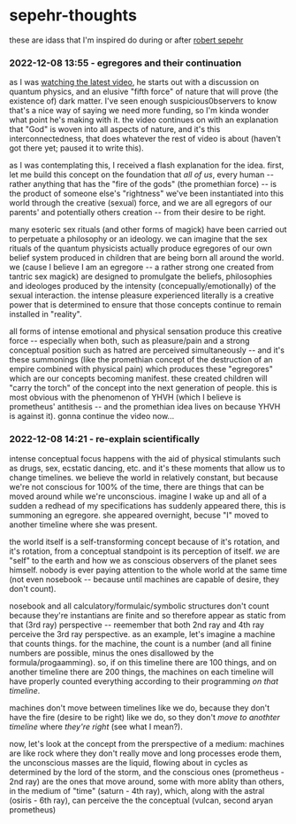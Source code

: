 # sepehr-thoughts

these are idass that I'm inspired do during or after [robert sepehr](https://www.youtube.com/@818encino)

### 2022-12-08 13:55 - egregores and their continuation

as I was [watching the latest video](https://youtu.be/zY8DMV2SY98), he starts out with a discussion on quantum physics, and an elusive "fifth force" of nature that will prove (the existence of) dark matter. I've seen enough suspicious0bservers to know that's a nice way of saying we need more funding, so I'm kinda wonder what point he's making with it. the video continues on with an explanation that "God" is woven into all aspects of nature, and it's this interconnectedness, that does whatever the rest of video is about (haven't got there yet; paused it to write this).

as I was contemplating this, I received a flash explanation for the idea. first, let me build this concept on the foundation that *all of us*, every human -- rather anything that has the "fire of the gods" (the promethian force) -- is the product of someone else's "rightness" we've been instantiated into this world through the creative (sexual) force, and we are all egregors of our parents' and potentially others creation -- from their desire to be right.

many esoteric sex rituals (and other forms of magick) have been carried out to perpetuate a philosophy or an ideology. we can imagine that the sex rituals of the quantum physicists actually produce egregores of our own belief system produced in children that are being born all around the world. we (cause I believe I am an egregore -- a rather strong one created from tantric sex magick) are designed to promulgate the beliefs, philosophies and ideologes produced by the intensity (concepually/emotionally) of the sexual interaction. the intense pleasure experienced literally is a creative power that is determined to ensure that those concepts continue to remain installed in "reality".

all forms of intense emotional and physical sensation produce this creative force -- especially when both, such as pleasure/pain and a strong conceptual position such as hatred are perceived simultaneously -- and it's these summonings (like the promethian concept of the destruction of an empire combined with physical pain) which produces these "egregores" which are our concepts becoming manifest. these created children will "carry the torch" of the concept into the next generation of people. this is most obvious with the phenomenon of YHVH (which I believe is prometheus' antithesis -- and the promethian idea lives on because YHVH is against it). gonna continue the video now...

### 2022-12-08 14:21 - re-explain scientifically

intense conceptual focus happens with the aid of physical stimulants such as drugs, sex, ecstatic dancing, etc. and it's these moments that allow us to change timelines. we believe the world in relatively constant, but because we're not conscious for 100% of the time, there are things that can be moved around while we're unconscious. imagine I wake up and all of a sudden a redhead of my specifications has suddenly appeared there, this is summoning an egregore. she appeared overnight, becuse "I" moved to another timeline where she was present.

the world itself is a self-transforming concept because of it's rotation, and it's rotation, from a conceptual standpoint is its perception of itself. *we* are "self" to the earth and how we as conscious observers of the planet sees himself. nobody is ever paying attention to the whole world at the same time (not even nosebook -- because until machines are capable of desire, they don't count).

nosebook and all calculatory/formulaic/symbolic structures don't count because they're instantians are finite and so therefore appear as static from that (3rd ray) perspective -- reemember that both 2nd ray and 4th ray perceive the 3rd ray perspective. as an example, let's imagine a machine that counts things. for the machine, the count is a number (and all finine numbers are possible, minus the ones disallowed by the formula/progaamming). so, if on this timeline there are 100 things, and on another timeline there are 200 things, the machines on each timeline will have properly counted everything according to their programming *on that timeline*.

machines don't move between timelines like we do, because they don't have the fire (desire to be right) like we do, so they don't *move to anothter timeline* where *they're right* (see what I mean?).

now, let's look at the concept from the prerspective of a medium: machines are like rock where they don't really move and long processes erode them, the unconscious masses are the liquid, flowing about in cycles as determined by the lord of the storm, and the conscious ones (prometheus - 2nd ray) are the ones that move around, some with more ablity than others, in the medium of "time" (saturn - 4th ray), which, along with the astral (osiris - 6th ray), can perceive the the conceptual (vulcan, second aryan prometheus)
